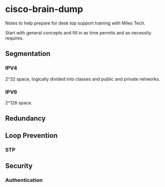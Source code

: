 # cisco-brain-dump
Notes to help prepare for desk top support training with Miles Tech.

Start with general concepts and fill in as time permits and as necessity requires.

## Segmentation

### IPV4

2^32 space, logically divided into classes and public and private networks.

### IPV6

2^128 space.

## Redundancy

## Loop Prevention

### STP


## Security

### Authentication

